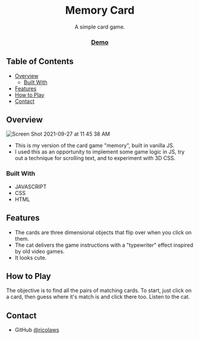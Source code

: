 <h1 align="center">Memory Card</h1>

<div align="center">
   A simple card game. 
</div>

<div align="center">
  <h3>
    <a href="https://practical-carson-06e218.netlify.app">
      Demo
    </a>
  </h3>
</div>

<!-- TABLE OF CONTENTS -->

## Table of Contents

- [Overview](#overview)
  - [Built With](#built-with)
- [Features](#features)
- [How to Play](#how-to-play)
- [Contact](#contact)

<!-- OVERVIEW -->

## Overview

![Screen Shot 2021-09-27 at 11 45 38 AM](https://user-images.githubusercontent.com/41934323/134967195-3034407d-533e-470f-986d-8c9be85c01a0.png)

- This is my version of the card game "memory", built in vanilla JS.
- I used this as an opportunity to implement some game logic in JS, try out a technique for scrolling text, and to experiment with 3D CSS. 

### Built With

- JAVASCRIPT
- CSS
- HTML

## Features

 - The cards are three dimensional objects that flip over when you click on them. 
 - The cat delivers the game instructions with a "typewriter" effect inspired by old video games.
 - It looks cute.

## How to Play

The objective is to find all the pairs of matching cards. To start, just click on a card, then guess where it's match is and click there too. Listen to the cat.

## Contact

- GitHub [@ricolaws](https://github.com/ricolaws)
